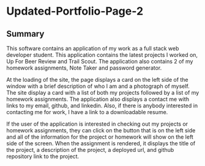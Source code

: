 # Updated-Portfolio-Page-2

## Summary
This software contains an application of my work as a full stack web developer student. This application contains the latest projects I worked on, Up For Beer Review and Trail Scout. The application also contains 2 of my homework assignments, Note Taker and password generator. 

At the loading of the site, the page displays a card on the left side of the window with a brief description of who I am and a photograph of myself. The site display a card with a list of both my projects followed by a list of my homework assignments. The application also displays a contact me with links to my email, github, and linkedin. Also, if there is anybody interested in contacting me for work, I have a link to a downloadable resume. 

If the user of the application is interested in checking out my projects or homework assignments, they can click on the button that is on the left side and all of the information for the project or homework will show on the left side of the screen. When the assignment is rendered, it displays the title of the project, a description of the project, a deployed url, and github repository link to the project. 